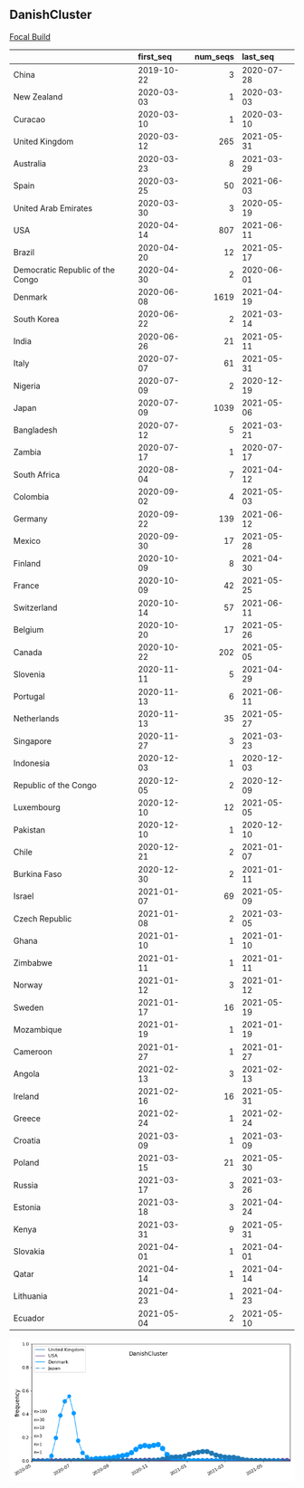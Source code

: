 

## DanishCluster
[Focal Build](https://nextstrain.org/groups/neherlab/ncov/DanishCluster?f_country=Denmark)

|                                  | first_seq   |   num_seqs | last_seq   |
|:---------------------------------|:------------|-----------:|:-----------|
| China                            | 2019-10-22  |          3 | 2020-07-28 |
| New Zealand                      | 2020-03-03  |          1 | 2020-03-03 |
| Curacao                          | 2020-03-10  |          1 | 2020-03-10 |
| United Kingdom                   | 2020-03-12  |        265 | 2021-05-31 |
| Australia                        | 2020-03-23  |          8 | 2021-03-29 |
| Spain                            | 2020-03-25  |         50 | 2021-06-03 |
| United Arab Emirates             | 2020-03-30  |          3 | 2020-05-19 |
| USA                              | 2020-04-14  |        807 | 2021-06-11 |
| Brazil                           | 2020-04-20  |         12 | 2021-05-17 |
| Democratic Republic of the Congo | 2020-04-30  |          2 | 2020-06-01 |
| Denmark                          | 2020-06-08  |       1619 | 2021-04-19 |
| South Korea                      | 2020-06-22  |          2 | 2021-03-14 |
| India                            | 2020-06-26  |         21 | 2021-05-11 |
| Italy                            | 2020-07-07  |         61 | 2021-05-31 |
| Nigeria                          | 2020-07-09  |          2 | 2020-12-19 |
| Japan                            | 2020-07-09  |       1039 | 2021-05-06 |
| Bangladesh                       | 2020-07-12  |          5 | 2021-03-21 |
| Zambia                           | 2020-07-17  |          1 | 2020-07-17 |
| South Africa                     | 2020-08-04  |          7 | 2021-04-12 |
| Colombia                         | 2020-09-02  |          4 | 2021-05-03 |
| Germany                          | 2020-09-22  |        139 | 2021-06-12 |
| Mexico                           | 2020-09-30  |         17 | 2021-05-28 |
| Finland                          | 2020-10-09  |          8 | 2021-04-30 |
| France                           | 2020-10-09  |         42 | 2021-05-25 |
| Switzerland                      | 2020-10-14  |         57 | 2021-06-11 |
| Belgium                          | 2020-10-20  |         17 | 2021-05-26 |
| Canada                           | 2020-10-22  |        202 | 2021-05-05 |
| Slovenia                         | 2020-11-11  |          5 | 2021-04-29 |
| Portugal                         | 2020-11-13  |          6 | 2021-06-11 |
| Netherlands                      | 2020-11-13  |         35 | 2021-05-27 |
| Singapore                        | 2020-11-27  |          3 | 2021-03-23 |
| Indonesia                        | 2020-12-03  |          1 | 2020-12-03 |
| Republic of the Congo            | 2020-12-05  |          2 | 2020-12-09 |
| Luxembourg                       | 2020-12-10  |         12 | 2021-05-05 |
| Pakistan                         | 2020-12-10  |          1 | 2020-12-10 |
| Chile                            | 2020-12-21  |          2 | 2021-01-07 |
| Burkina Faso                     | 2020-12-30  |          2 | 2021-01-11 |
| Israel                           | 2021-01-07  |         69 | 2021-05-09 |
| Czech Republic                   | 2021-01-08  |          2 | 2021-03-05 |
| Ghana                            | 2021-01-10  |          1 | 2021-01-10 |
| Zimbabwe                         | 2021-01-11  |          1 | 2021-01-11 |
| Norway                           | 2021-01-12  |          3 | 2021-01-12 |
| Sweden                           | 2021-01-17  |         16 | 2021-05-19 |
| Mozambique                       | 2021-01-19  |          1 | 2021-01-19 |
| Cameroon                         | 2021-01-27  |          1 | 2021-01-27 |
| Angola                           | 2021-02-13  |          3 | 2021-02-13 |
| Ireland                          | 2021-02-16  |         16 | 2021-05-31 |
| Greece                           | 2021-02-24  |          1 | 2021-02-24 |
| Croatia                          | 2021-03-09  |          1 | 2021-03-09 |
| Poland                           | 2021-03-15  |         21 | 2021-05-30 |
| Russia                           | 2021-03-17  |          3 | 2021-03-26 |
| Estonia                          | 2021-03-18  |          3 | 2021-04-24 |
| Kenya                            | 2021-03-31  |          9 | 2021-05-31 |
| Slovakia                         | 2021-04-01  |          1 | 2021-04-01 |
| Qatar                            | 2021-04-14  |          1 | 2021-04-14 |
| Lithuania                        | 2021-04-23  |          1 | 2021-04-23 |
| Ecuador                          | 2021-05-04  |          2 | 2021-05-10 |

![Overall trends DanishCluster](/overall_trends_figures/overall_trends_DanishCluster.png)